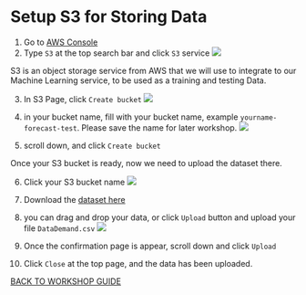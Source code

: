 # Setup S3 for Storing Data

1. Go to [AWS Console](https://ap-southeast-1.console.aws.amazon.com/console/home?region=ap-southeast-1)
2. Type `S3` at the top search bar and click `S3` service
    ![](../images/S3/2.png)


S3 is an object storage service from AWS that we will use to integrate to our Machine Learning service, to be used as a training and testing Data.

3. In S3 Page, click `Create bucket`
    ![](../images/S3/3.png)

4. in your bucket name, fill with your bucket name, example `yourname-forecast-test`. Please save the name for later workshop.
    ![](../images/S3/4.png)

5. scroll down, and click `Create bucket`

Once your S3 bucket is ready, now we need to upload the dataset there.

6. Click your S3 bucket name
    ![](../images/S3/6.png)

7. Download the [dataset here](../Assets/DataDemand.csv)
8. you can drag and drop your data, or click `Upload` button and upload your file `DataDemand.csv`
    ![](../images/S3/8.png)

9. Once the confirmation page is appear, scroll down and click `Upload`
10. Click `Close` at the top page, and the data has been uploaded.

[BACK TO WORKSHOP GUIDE](../README.md)